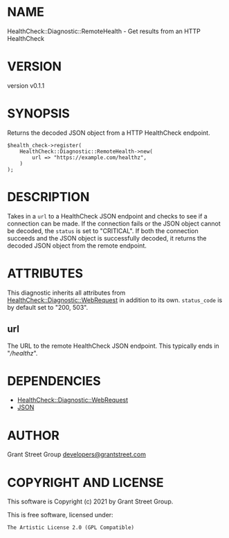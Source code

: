 # NAME

HealthCheck::Diagnostic::RemoteHealth - Get results from an HTTP HealthCheck

# VERSION

version v0.1.1

# SYNOPSIS

Returns the decoded JSON object from a HTTP HealthCheck endpoint.

    $health_check->register(
        HealthCheck::Diagnostic::RemoteHealth->new(
            url => "https://example.com/healthz",
        )
    );

# DESCRIPTION

Takes in a `url` to a HealthCheck JSON endpoint
and checks to see if a connection can be made.
If the connection fails or the JSON object cannot be decoded,
the `status` is set to "CRITICAL".
If both the connection succeeds and the JSON object is successfully decoded,
it returns the decoded JSON object from the remote endpoint.

# ATTRIBUTES

This diagnostic inherits all attributes from
[HealthCheck::Diagnostic::WebRequest](https://metacpan.org/pod/HealthCheck%3A%3ADiagnostic%3A%3AWebRequest) in addition to its own.
`status_code` is by default set to "200, 503".

## url

The URL to the remote HealthCheck JSON endpoint. This typically ends in
"_/healthz_".

# DEPENDENCIES

- [HealthCheck::Diagnostic::WebRequest](https://metacpan.org/pod/HealthCheck%3A%3ADiagnostic%3A%3AWebRequest)
- [JSON](https://metacpan.org/pod/JSON)

# AUTHOR

Grant Street Group <developers@grantstreet.com>

# COPYRIGHT AND LICENSE

This software is Copyright (c) 2021 by Grant Street Group.

This is free software, licensed under:

    The Artistic License 2.0 (GPL Compatible)
